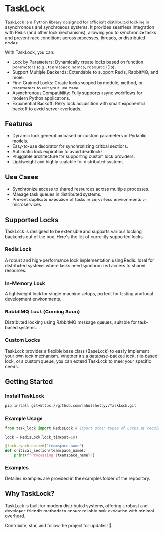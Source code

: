# TaskLock

TaskLock is a Python library designed for efficient distributed locking in asynchronous and synchronous systems. It provides seamless integration with Redis (and other lock mechanisms), allowing you to synchronize tasks and prevent race conditions across processes, threads, or distributed nodes.

With TaskLock, you can:

- Lock by Parameters: Dynamically create locks based on function parameters (e.g., teamspace names, resource IDs).
- Support Multiple Backends: Extendable to support Redis, RabbitMQ, and more.
- Fine-Grained Locks: Create locks scoped by module, method, or parameters to suit your use case.
- Asynchronous Compatibility: Fully supports async workflows for modern Python applications.
- Exponential Backoff: Retry lock acquisition with smart exponential backoff to avoid server overloads.

## Features

- Dynamic lock generation based on custom parameters or Pydantic models.
- Easy-to-use decorator for synchronizing critical sections.
- Automatic lock expiration to avoid deadlocks.
- Pluggable architecture for supporting custom lock providers.
- Lightweight and highly scalable for distributed systems.

## Use Cases

- Synchronize access to shared resources across multiple processes.
- Manage task queues in distributed systems.
- Prevent duplicate execution of tasks in serverless environments or microservices.

## Supported Locks

TaskLock is designed to be extensible and supports various locking backends out of the box. Here's the list of currently supported locks:

### Redis Lock

A robust and high-performance lock implementation using Redis. Ideal for distributed systems where tasks need synchronized access to shared resources.

### In-Memory Lock

A lightweight lock for single-machine setups, perfect for testing and local development environments.

### RabbitMQ Lock (Coming Soon)

Distributed locking using RabbitMQ message queues, suitable for task-based systems.

### Custom Locks

TaskLock provides a flexible base class (BaseLock) to easily implement your own lock mechanism. Whether it's a database-backed lock, file-based lock, or a custom queue, you can extend TaskLock to meet your specific needs.

## Getting Started

### Install TaskLock

```bash
pip install git+https://github.com/rahulshettyv/TaskLock.git
```

### Example Usage

```python
from task_lock import RedisLock # Import other types of Locks as required

lock = RedisLock(lock_timeout=10)

@lock.synchronized("teamspace_name")
def critical_section(teamspace_name):
    print(f"Processing {teamspace_name}")
```

### Examples

Detailed examples are provided in the examples folder of the repository.

## Why TaskLock?

TaskLock is built for modern distributed systems, offering a robust and developer-friendly methods to ensure reliable task execution with minimal overhead.

Contribute, star, and follow the project for updates! 🚀

